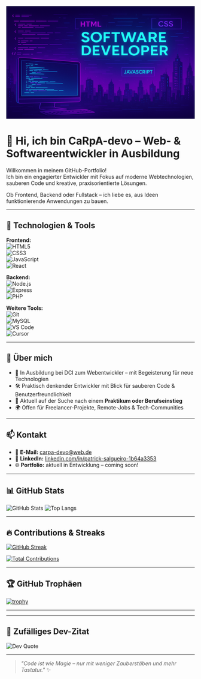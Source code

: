 <img src="https://github.com/CaRpA-devo/CaRpA-devo/blob/main/wallpaper.png" alt="Ich bin CaRpA-devo" width="800" height="300">

# 👋 Hi, ich bin CaRpA-devo – Web- & Softwareentwickler in Ausbildung

Willkommen in meinem GitHub-Portfolio!  
Ich bin ein engagierter Entwickler mit Fokus auf moderne Webtechnologien, sauberen Code und kreative, praxisorientierte Lösungen.

Ob Frontend, Backend oder Fullstack – ich liebe es, aus Ideen funktionierende Anwendungen zu bauen.

---

## 🚀 Technologien & Tools

**Frontend:**  
![HTML5](https://img.shields.io/badge/-HTML5-E34F26?style=flat&logo=html5&logoColor=fff)  
![CSS3](https://img.shields.io/badge/-CSS3-1572B6?style=flat&logo=css3)  
![JavaScript](https://img.shields.io/badge/-JavaScript-F7DF1E?style=flat&logo=javascript&logoColor=000)  
![React](https://img.shields.io/badge/-React-61DAFB?style=flat&logo=react)

**Backend:**  
![Node.js](https://img.shields.io/badge/-Node.js-339933?style=flat&logo=node.js&logoColor=fff)  
![Express](https://img.shields.io/badge/-Express-black?style=flat&logo=express)  
![PHP](https://img.shields.io/badge/-PHP-777BB4?style=flat&logo=php)

**Weitere Tools:**  
![Git](https://img.shields.io/badge/-Git-F05032?style=flat&logo=git&logoColor=fff)  
![MySQL](https://img.shields.io/badge/-MySQL-4479A1?style=flat&logo=mysql&logoColor=fff)  
![VS Code](https://img.shields.io/badge/-VS%20Code-007ACC?style=flat&logo=visual-studio-code)  
![Cursor](https://img.shields.io/badge/-Cursor-FF0000?style=flat&logo=cursor)

---

## 💼 Über mich

- 🧠 In Ausbildung bei DCI zum Webentwickler – mit Begeisterung für neue Technologien  
- 🛠️ Praktisch denkender Entwickler mit Blick für sauberen Code & Benutzerfreundlichkeit  
- 🤝 Aktuell auf der Suche nach einem **Praktikum oder Berufseinstieg**  
- 🌍 Offen für Freelancer-Projekte, Remote-Jobs & Tech-Communities  

---

## 📫 Kontakt

- 📧 **E-Mail:** carpa-devo@web.de  
- 💼 **LinkedIn:** [linkedin.com/in/patrick-salgueiro-1b64a3353](https://www.linkedin.com/in/patrick-salgueiro-1b64a3353/)
- 🌐 **Portfolio:** aktuell in Entwicklung – coming soon!

---

## 📊 GitHub Stats

![GitHub Stats](https://github-readme-stats.vercel.app/api?username=CaRpA-devo&show_icons=true&theme=radical)
![Top Langs](https://github-readme-stats.vercel.app/api/top-langs/?username=CaRpA-devo&layout=compact&theme=radical)

---

## 🔥 Contributions & Streaks

[![GitHub Streak](https://streak-stats.demolab.com?user=CaRpA-devo&theme=radical&hide_border=true)](https://git.io/streak-stats)

[![Total Contributions](https://github-readme-stats.vercel.app/api?username=CaRpA-devo&show_icons=true&include_all_commits=true&count_private=true&theme=radical)](https://github.com/CaRpA-devo)


---

## 🏆 GitHub Trophäen

[![trophy](https://github-profile-trophy.vercel.app/?username=CaRpA-devo&theme=radical&row=1&column=7)](https://github.com/ryo-ma/github-profile-trophy)

---

<!-- ## 📌 Top-Beitrag (Repository)

[![CaRpA-devo's top repo](https://github-readme-stats.vercel.app/api/pin/?username=CaRpA-devo&repo=DEIN-REPOSITORY-NAME&theme=radical)](https://github.com/CaRpA-devo/DEIN-REPOSITORY-NAME) -->


---

## 💬 Zufälliges Dev-Zitat

![Dev Quote](https://quotes-github-readme.vercel.app/api?type=horizontal&theme=radical)

---

> _"Code ist wie Magie – nur mit weniger Zauberstäben und mehr Tastatur."_ ✨

